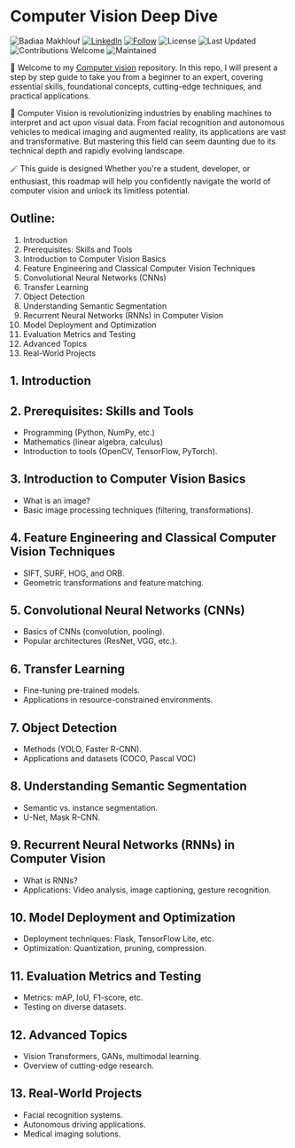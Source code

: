 # Computer Vision Deep Dive
![Badiaa Makhlouf](https://img.shields.io/badge/Author-Badiaa%20Makhlouf-green)
[![LinkedIn](https://img.shields.io/badge/LinkedIn-Profile-blue?logo=linkedin)](https://www.linkedin.com/in/badiaa-m-b77032116/)
[![Follow](https://img.shields.io/github/followers/badiaamakhlouf?label=Follow&style=social)](https://github.com/badiaamakhlouf)
![License](https://img.shields.io/badge/License-MIT-red)
![Last Updated](https://img.shields.io/badge/last%20updated-July%202024-brightgreen)
![Contributions Welcome](https://img.shields.io/badge/contributions-welcome-orange.svg)
![Maintained](https://img.shields.io/badge/maintained-yes-blue.svg)

🎉 Welcome to my [Computer vision](https://github.com/badiaamakhlouf/Computer_Vision_Hub/tree/main) repository. In this repo, I will present a step by step guide to take you from a beginner to an expert, covering essential skills, foundational concepts, cutting-edge techniques, and practical applications. 

🧠 Computer Vision is revolutionizing industries by enabling machines to interpret and act upon visual data. From facial recognition and autonomous vehicles to medical imaging and augmented reality, its applications are vast and transformative. But mastering this field can seem daunting due to its technical depth and rapidly evolving landscape.

🪄 This guide is designed  Whether you're a student, developer, or enthusiast, this roadmap will help you confidently navigate the world of computer vision and unlock its limitless potential.

## Outline:
1. Introduction
2. Prerequisites: Skills and Tools
3. Introduction to Computer Vision Basics
4. Feature Engineering and Classical Computer Vision Techniques
5. Convolutional Neural Networks (CNNs)
6. Transfer Learning
7. Object Detection
8. Understanding Semantic Segmentation
9. Recurrent Neural Networks (RNNs) in Computer Vision
10. Model Deployment and Optimization
11. Evaluation Metrics and Testing
12. Advanced Topics
13. Real-World Projects

## 1. Introduction

## 2. Prerequisites: Skills and Tools
  - Programming (Python, NumPy, etc.)
  - Mathematics (linear algebra, calculus)
  - Introduction to tools (OpenCV, TensorFlow, PyTorch).

## 3. Introduction to Computer Vision Basics
  - What is an image?
  - Basic image processing techniques (filtering, transformations).

## 4. Feature Engineering and Classical Computer Vision Techniques
  - SIFT, SURF, HOG, and ORB.
  - Geometric transformations and feature matching.

## 5. Convolutional Neural Networks (CNNs)
  - Basics of CNNs (convolution, pooling).
  - Popular architectures (ResNet, VGG, etc.).

## 6. Transfer Learning
  - Fine-tuning pre-trained models.
  - Applications in resource-constrained environments.

## 7. Object Detection
  - Methods (YOLO, Faster R-CNN).
  - Applications and datasets (COCO, Pascal VOC)
    
## 8. Understanding Semantic Segmentation
  - Semantic vs. instance segmentation.
  - U-Net, Mask R-CNN.

## 9. Recurrent Neural Networks (RNNs) in Computer Vision
  - What is RNNs?
  - Applications: Video analysis, image captioning, gesture recognition.

## 10. Model Deployment and Optimization
  - Deployment techniques: Flask, TensorFlow Lite, etc.
  - Optimization: Quantization, pruning, compression.
    
## 11. Evaluation Metrics and Testing
  - Metrics: mAP, IoU, F1-score, etc.
  - Testing on diverse datasets.
    
## 12. Advanced Topics
  - Vision Transformers, GANs, multimodal learning.
  - Overview of cutting-edge research.
    
## 13. Real-World Projects
  - Facial recognition systems.
  - Autonomous driving applications.
  - Medical imaging solutions.
